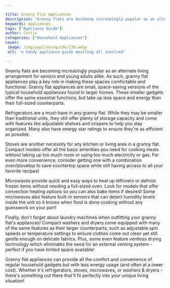 ```yaml
---

title: Granny Flat Appliances
description: "Granny flats are becoming increasingly popular as an alternate living arrangement for seniors and young adults alike. As such, gra...keep reading to learn"
keywords: appliances
tags: ["Appliance Guide"]
author: Curtis
categories: ["Household Appliances"]
cover: 
 image: /img/applianceguide/138.webp
 alt: 'a handy appliance guide dazzling all involved'

---
```


Granny flats are becoming increasingly popular as an alternate living arrangement for seniors and young adults alike. As such, granny flat appliances play a key role in making these spaces comfortable and functional. Granny flat appliances are small, space-saving versions of the typical household appliances found in larger homes. These smaller gadgets offer the same essential functions, but take up less space and energy than their full-sized counterparts.

Refrigerators are a must-have in any granny flat. While they may be smaller than traditional units, they still offer plenty of storage capacity and come with features like adjustable shelves and crispers to help you stay organized. Many also have energy star ratings to ensure they're as efficient as possible.

Stoves are another necessity for any kitchen or living area in a granny flat. Compact models offer all the basic amenities you need for cooking meals without taking up too much room or using too much electricity or gas. For even more convenience, consider getting one with a combination oven/stovetop to save countertop space while still having access to all your favorite recipes!

Microwaves provide quick and easy ways to heat up leftovers or defrost frozen items without needing a full-sized oven. Look for models that offer convection heating options so you can also bake items if desired! Some microwaves also feature built-in sensors that can detect humidity levels inside the unit so it knows when food is done cooking without any guesswork on your part! 

Finally, don't forget about laundry machines when outfitting your granny flat's appliances! Compact washers and dryers come equipped with many of the same features as their larger counterparts, such as adjustable spin speeds or temperature settings to ensure clothes come out clean yet still gentle enough on delicate fabrics. Plus, some even feature ventless drying technology which eliminates the need for an external venting system - perfect if you have limited space available! 

Granny flat appliances can provide all the comfort and convenience of regular household gadgets but with less energy usage (and often at a lower cost). Whether it's refrigerators, stoves, microwaves, or washers & dryers - there's something out there that'll fit perfectly into your unique living situation!
